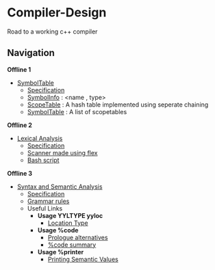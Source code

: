 # Compiler-Design
Road to a working c++ compiler

## Navigation
**Offline 1**
- [SymbolTable](/SymbolTable/)
    - [Specification](/Specifications/Symbol%20Table%20Implementation.pdf)
    - [SymbolInfo](/SymbolTable/SymbolInfo.h) : <name , type>
    - [ScopeTable](/SymbolTable/ScopeTable.h) : A hash table implemented using seperate chaining
    - [SymbolTable](/SymbolTable/SymbolTable.h) : A list of scopetables

**Offline 2**
- [Lexical Analysis](/Lexical%20Analyzer/)
	- [Specification](/Specifications/spec.pdf)
	- [Scanner made using flex](/Lexical%20Analyzer/scanner.l)
	- [Bash script](/Lexical%20Analyzer/command.sh)

**Offline 3**
- [Syntax and Semantic Analysis](/Parser/)
	- [Specification](/Specifications/CSE310_July_2023_YACC_Assignment_Spec.pdf)
	- [Grammar rules](/Specifications/BisonAssignmentGrammar.PDF)
	- Useful Links
		- **Usage YYLTYPE yyloc**
			- [Location Type](https://www.gnu.org/software/bison/manual/html_node/Location-Type.html)
		- **Usage %code**
			- [Prologue alternatives](https://www.gnu.org/software/bison/manual/html_node/Prologue-Alternatives.html)
			- [%code summary](https://www.gnu.org/software/bison/manual/html_node/_0025code-Summary.html)
		- **Usage %printer**
			- [Printing Semantic Values](https://www.gnu.org/software/bison/manual/html_node/Printer-Decl.html#:~:text=The%20%25printer%20directive%20defines%20code,(see%20Freeing%20Discarded%20Symbols).&text=Invoke%20the%20braced%20code%20whenever%20the%20parser%20displays%20one%20of%20the%20symbols%20.)
